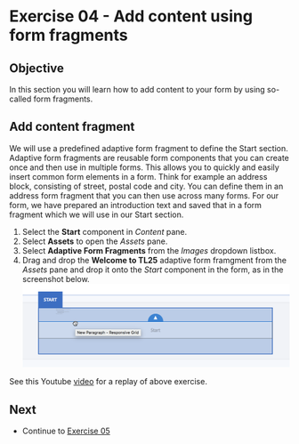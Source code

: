 # Exercise 04 - Add content using form fragments

## Objective
In this section you will learn how to add content to your form by using so-called form fragments.

## Add content fragment
We will use a predefined adaptive form fragment to define the Start section. Adaptive form fragments are reusable form components that you can create once and then use in multiple forms. This allows you to quickly and easily insert common form elements in a form. Think for example an address block, consisting of street, postal code and city. You can define them in an address form fragment that you can then use across many forms.
For our form, we have prepared an introduction text and saved that in a form fragment which we will use in our Start section.
1. Select the **Start** component in *Content* pane.
2. Select **Assets** to open the *Assets* pane.
3. Select **Adaptive Form Fragments** from the *Images* dropdown listbox.
4. Drag and drop the **Welcome to TL25** adaptive form framgment from the *Assets* pane and drop it onto the *Start* component in the form, as in the screenshot below.\
![Drag fragment on Start component](../images/start.png)

See this Youtube [video](https://youtu.be/UfkWNV76gTk) for a replay of above exercise.

## Next
* Continue to [Exercise 05](../exercise05/)
